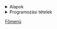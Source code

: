 <details>
<summary>Alapok</summary>

---

<details>
<summary>Típusok</summary>

---

# Alapvető típusok

| Primitív típus | Osztály | Leírás | min | max |
| :------------- | :------ | :----- | :-- | :-- |
| boolean | Boolean | logikai típus | true | false |
| char | Character | 16 bites UNICODE | karakter | karakter |
| byte | Integer | 8 bites előjeles egész | -128 | +127 |
| short | Integer | 16 bites előjeles egész | -32_768 | +32_767 |
| int | Integer | 32 bites előjeles egész | | -2_147_483_648 | +2_147_483_647 |
| long | Integer | 64 bites előjeles egész | -9_223_372_036_854_775_808 | +9_223_372_036_854_775_807 |
| float | Float | 32 bites lebegőpontos szám | -3,40292347E+38 | +3,40292347E+38 |
| double | Double | 64 bites lebegőpontos szám | -1,79769313486231570E+308 | +1,79769313486231570E+308 |

> osztályonként konstansok definálják a határokat

> egész számok: MIN_VALUE és a MAX_VALUE

> float és double: POSITIVE_INFINITY és a NEGATIVE_INFINITY

# Boolean - Logikai típus

> csak igaz/hamis értéket vehet fel (true vagy false) 1 vagy 0

```
boolean registered = false;
System.out.println(registered); // kimenet: false

boolean sold;
sold = true;

System.out.println(sold); // kimenet: true
```

# Szöveg és karakterek - String és char


```
char letter = 'R'; //szimpla aposztrof
//char letterError = "K"; //hiba

System.out.println(letter); // kimenet: R
```

# Kiírás és hozzáfűzés + operátorral

```
String text;
text = "teszt szöveg";
System.out.println("A text változó tartalma: " + text + "...");
```

# string literál felvétele

```
String text2 ="Teszt szöveg2";
System.out.println(text2);
```

```
String text3 = "Ez egy java \n String (új sorban...)";
System.out.println(text3);
```

# speciális karakterek

- \\n - sortörés
- \\t - tabulátor
- \\b - backspace

```
System.out.println(text + "\"\t" + text2);
```

```
System.out.println(text.contains("Teszt")); //false
```

### Stringek összehasonlítása

> == javaban nem működik (hashkódokat hasonlít össze)
> equals - metódussal kell megoldani

```
System.out.println(text.equals("teszt szöveg")); //true
System.out.println(text.equals(szoveg2)); //false
```

> if (szoveg==szoveg2) - EZ NEM JÓ

> if (szoveg.equals(szoveg2)) - Így kell megoldani

> String immutable object - nem lehet megváltoztatni a karaktereket
> elérni el tudom (lekérdezni le tudom), de megváltoztatni nem

```
String name = "Teszt Elek";
System.out.println(name.charAt(0)); //name.charAt(0) = 't';
```

> felílárást - StringBuilder osztállyal lehet megoldani

# Egész számok - primitív típus

> deklaráció: number nevű változó, amelynek típusa egész szám

```
int number;
```

> definíció: a number változó értéket kap

```
number = 100;
```

> deklaráció és definíció

```
int number2 = 200;
```

> \+ operátor: összefűzés (konkannetáció)

```
System.out.println("Két szám összege: " + number + number2);
```

> kimenet: 100200

```
System.out.println("Két szám összege: " + (number + number2));
```

> kimenet: 300

# int vs Integer

> int -> primitív tipus
> Integer -> object


> érték tipus (mem. tárolás)

```
@SuppressWarnings("unused")
int primitiveNumber = 44;
```

> referencia tipus (mem. tárolás)
```
@SuppressWarnings("unused")
Integer numberObject = 55;
```

> int szamPrimitívTeszt = null; //hibára fut

```
@SuppressWarnings("unused")
Integer szamObjTeszt = null;
int szamPrimitivTeszt2 = 0;
```

# Double

> 3.0 ADATVESZTÉS (egész számot egész számmal osztottam):

```
double fraction = 10/3;
System.out.println(fraction);
```

### Hogyan lehet megoldani?
		
> 1. Megoldás

```
double fraction1 = 10.0/3;
System.out.println(fraction1);
```

> 2. Megoldás

```
double fraction2 = 10/3f;
System.out.println(fraction2);
```

> 3. Megoldás

```
double fraction3 = 10/3d;
System.out.println(fraction3);
```

> 4. Megoldás: típuskényszerítés: kasztolás 

```
double fraction4 = (double)10/3;
System.out.println(fraction4);
```

</details>

<details>
<summary>OPERÁTOROK -> műveletvégző "jelek"</summary>

---

> OPERANDUS -> amiken a műveleteket végezzük

```
int result = a + b; //a és b operandus, + =
```

> értékadó operátor, egy darab =


int number1 = 5;
int number2 = 10;


> Matematikai operátorok

> + -  * / (egész osztás) % (MOD) modulo - maradékképzés

```
System.out.println("Összege: " + (number1 + number2));
int difference = number2 - number1;
System.out.println("Különbség: " + difference);
```
		
> maradékképzés - MOD: modulo

```
System.out.println(5 % 7); //5
System.out.println(4 % 2); //0
System.out.println(6 % 2); //0
System.out.println(2 % 1); //0
System.out.println(12 % 5); //2
```

> Értéknövelő (inkrementálás) és értékcsökkentő(dekrementálás)

> * ++ és --
> prefix és postfix

```
int szam3 = 7;
System.out.println(++szam3); //8
System.out.println(szam3++); //8
System.out.println(szam3); //9
```

> balérték - jobbérték (right value, left value)
   > mindig a baloldalon álló kifejezés veszi a jobboldalon állót

```
int a = 10;
int b = 12;
a = b;
System.out.println(a); //12
```
		
		
> Relációs operátorok (összehasonlító operátorok) - elágazásoknál
> < > <= >= !=(nem egyenlő)  == (egyenlőség)
		
> Logikai operátorok - Bool algebra műveletei

- ÉS (AND) -> && - altgr+c
- VAGY (OR) -> || - altgr +w
- Negálás (Tagadás) -> !
- Kizáró vagy -> XOR

```
boolean A = true;
boolean B = false;

System.out.println("A és B értéke: " + (A && B)); //false
System.out.println("A vagy B értéke: " + (A || B)); //true
System.out.println("A értékének tagadása: " + !A); //false

System.out.println(A && B || A); //true
System.out.println(A || (B && A)); //true

System.out.println(5 == 7); //false
System.out.println(5 <= 5); //true
```
		
> Operátorok sorrendisége (precedenciája)

- általában a matematika szabályai érvényesek
- érdemes zárójelezni
- értékadásnál jobbról balra történik a végrehajtás
- alapértelmezetten pedig balról jobbra

- i++, i-- postix értéknövelés, értékcsökkentés
- ++i, --i prefix értéknövelés, értékcsökkentés
- * /
- + -
- biteltolás
- összehasonlító operátorok -> <> <= stb.
- egyenlőség vizsgálat -> == !=
- Bitműveletek -> AND OR XOR
- Logikai műveletek és -> && AND
- Logikai műveletek vagy -> || OR
- ternary operator -> (short if) kifejezés(logikai) ? igaz: hamis
- értékadás

</details>

<details>
<summary>Számítások</summary>

---

# Math osztály elemei

### hatványozás

```
System.out.println(Math.pow(2, 3)); //8.0
```

### gyökvonás

```
System.out.println(Math.sqrt(25)); //5.0
```

### Pi értéke (nem 3.14)

```
System.out.println(Math.PI);
```

### abszolútérték

```
int abszulutErtek = Math.abs(-44);
System.out.println(abszulutErtek); //44
```

> **hiba** -> int eredmeny = Math.pow(2, 3);

```
double eredmeny = Math.pow(2, 3);
```

### Kerekítések

> Round - matematika szabályai szerint kerekít
System.out.println(Math.round(24.5)); //25

> lefelé kerekítés

```
System.out.println(Math.floor(24.9)); //24.0
```

> felfelé kerekítés

```
System.out.println(Math.ceil(24.1)); //25.0
```

</details>

<details>
<summary>Véletlen számok generálása</summary>

---

> new operátor memória terület foglalás - példányosítás

> r néven létrejön az objektum

> pszeudó véletlen szám - ál véletlen

```
Random r = new Random();
```

> egy db véletlen szám generálása 1-100 között

```
int tesztVelSzam = r.nextInt(100)+1;
System.out.println("Véletlen szám 1-100: " + tesztVelSzam);
```

> 1-2 közötti tartományban véletlen szám:

```
int tesztVelSzam2 = r.nextInt(2)+1;
System.out.println("Véletlen szám 1-2: " + tesztVelSzam2);
```

> 5-10 közötti tartományban véletlen szám:

```
int tesztVelSzam3 = r.nextInt((10-5)+1)+5;
System.out.println("Véletlen szám 5-10: " + tesztVelSzam3);
```

> Általános képlet: r.nextInt((max-min)+1)+min;

</details>

<details>
<summary>Kiírás, beolvasás</summary>

---

# Scanner és BufferedReader

- Scanner a régebbi osztály, BufferedReader az újabb
- BufferedReader - gyorsabb a feldolgozás, szálbiztos, szinkronizált és többszálú

### SCANNER

- System.in - standard bemenet - billentyűzet
- scObj néven létrejön egy objektumpéldány,
- new kulcsszó memória terület foglalást jelent

```
Scanner scObj = new Scanner(System.in);
		
/* szöveg beolvasása Scanner osztállyal */
System.out.println("Kérem adja meg a nevét(Scanner): ");
String beolvasottNev = scObj.nextLine();

System.out.println("A megadott név ez volt: " + beolvasottNev);
```
		
- egész szám beolvasása Scanner osztállyal:
- konvertálásra is szükség van ami a billentyűzetről érkezik az String,
- ha ettől eltérő típusba szeretném tárolni
- akkor konvertálnom kell

```
System.out.print("Adja meg az életkorát(egész szám)(Scanner): ");
int eletKor = Integer.parseInt(scObj.nextLine());

System.out.println("Kor: " + eletKor);
```

> törtszám beolvasása Scanner és átalakítással

```
System.out.print("Kérem adja meg a súlyát(törtszám)(Scanner): ");
double testSuly = Double.parseDouble(scObj.nextLine());
		
System.out.println("Testsúly: " + testSuly);
```

### BUFFEREDREADER

```
BufferedReader brObj = new BufferedReader(new InputStreamReader(System.in));
```

> szöveg beolvasása BufferedReader osztállyal

```
System.out.print("Adja meg a nevét (BufferedReader): ");
String beolvasottNev2 = brObj.readLine();

System.out.println("A megadott név(Br): " + beolvasottNev2);
```

> egész szám beolvasása BufferedReader osztállyal és konvertálással

```
System.out.print("Kérem adja meg a magasságát(cm) - egész szám (BufferedReader): ");
int magassag = Integer.parseInt(brObj.readLine());

System.out.println("A megadott magasság(BR): " + magassag + "cm");
```

> törtszám beolvasása BufferedReader osztállyal és konvertálással

```
System.out.print("Adja meg a cipőméretét (törtszám): ");
double cipoMeret = Double.parseDouble(brObj.readLine());

System.out.println("A cipő mérete: " + cipoMeret);
```

> bezárja a brObj-et

```
brObj.close();
```

> bezárja a scObj-ektet- memória terület felszabadítás

```
scObj.close();
```

</details>

<details>
<summary>Elágazások</summary>

---

- Mikor használjuk?
- Egy feltételtől függően a programunkat valamilyen irányba szeretnénk vezérelni.
- Három fajtája van: egyirányú, kétirányú és több irányú

### Egyirányú elágazás

##### csak az igaz ággal foglalkozunk

- Feladat01: Kérjük be a kinti hőmérsékletet,
- majd döntsük el,
- hogy fagy -e odakint (0 fok alatt van -e)!

```
System.out.println("Feladat - 1: Fagy -e? (egyirányú elágazás)");

System.out.print("Kérem adja meg a kinti hőmérsékletet(egész szám): ");
int homerseklet = Integer.parseInt(sc.nextLine());

/* a zárójelen belüli rész a feltétel (condition): úgy kell megfogalmazni,
 * hogy logikai tipus legyen true(igaz) vagy false(hamis)
 */

if (homerseklet < 0) {
	System.out.println("Fagy odakint!!!"); //Igaz blokk: ha a felt. igaz
}
System.out.println();
```

### Kétirányú elágazás

- Feladat02: Kérjünk be egy pozitív egész számot,
- majd döntsük el,
- hogy páros vagy páratlan!

```
System.out.println("2. feladat - páros - páratlan vizsgálat:");

System.out.print("Kérem adjon meg egy pozitív egész számot: ");
int egeszSzam = Integer.parseInt(sc.nextLine());

/* egyenlőség vizsgálatnál 2 db ==
 * TOP1 hiba feltételen belül vki. egy 1 db = -et rak!
 */

if (egeszSzam % 2 == 0) {
	//igaz ág
	//több utasítás is szerepelhet itt
	System.out.println("Páros...");
} else {
	//hamis ág
	//több utasítás is szerepelhet itt
	System.out.println("Páratlan");
}
System.out.println();
```

### Többirányú elágazás

> Mikor van rá szükség? Ha 2-nél több irány kell.

- Feladat03: Kérjünk be két egész számot,
- majd döntsük el,
- melyik kisebb/nagyobb esetleg egyenlő!

```
System.out.println("Feladat3: számok vizsgálata:");

System.out.print("Kérem adja meg az első számot: ");
int elsoSzam = Integer.parseInt(sc.nextLine());

System.out.print("Kérem adja meg a második számot: ");
int masodikSzam = Integer.parseInt(sc.nextLine());

/* else-if blokk akárhányszor ismétlődhet
 * if az eleje és else blokk a vége
 */

if (elsoSzam > masodikSzam) {
	System.out.println("Első szám nagyobb...");
} else if (masodikSzam > elsoSzam) {
	System.out.println("A második szám volt a nagyobb..");
} else {
	System.out.println("Egyenlő...");
} 
System.out.println();
System.out.println();
```

```
if (condition1) {
	implementation
} else if (condition2) {
	implementation
} else if (condition3) {
	implementation
} else {
	implementation
}
```

> pszeudó - mondatszerű leírás

```
ha (feltétel), akkor
	ut1
különben ha(feltétel2), akkor
	ut2
egyébként ut3
```
			
### Switch-case

> Többirányú elágazást valósít meg

> ez a szerkezet kötött a lehetőségek száma

> csak konkrét értéket tud vizsgálni (intervallumot nem)
		
- Feladat04: Bekérünk egy érdemjegyet számmal, majd kiírjuk szövegesen.

```
System.out.print("Kérem adja meg az érdemjegyet, egész szám(1-5): ");
int erdemJegy = Integer.parseInt(sc.nextLine());

switch (erdemJegy) {
	case 1: System.out.println("Elégtelen");
		break;
	case 2: System.out.println("Elégséges");
		break;
	case 3: System.out.println("Közepes");
		break;
	case 4: System.out.println("Jó");
		break;
	case 5: System.out.println("Jeles");
		break;
	default: System.out.println("Hibás értéket adott meg!!!");
		break;
}
System.out.println();
```

- default: alapértelmezett: ha egyik ágba sem megy bele
- break: a switch utáni részre ugrik- kilép a switch-ből
		
- Feladat: Bekérjuk a nap sorszámát,
- majd kiírjuk szövegesen,
- hogy hétköznap vagy hétvége esetleg hibás adat.

```
System.out.println("Feladat05: hétköznap/hétvége:");

System.out.println("Kérem adja meg a nap sorszámát, egész számmal(1-7): ");
int napSorSzam = Integer.parseInt(sc.nextLine());

switch (napSorSzam) {
	case 1:
	case 2:
	case 3: 
	case 4: 
	case 5: System.out.println("Hétköznap");
		break;
	case 6: 
	case 7: System.out.println("Hétvége");
		break;
default: System.out.println("Hibás értéket adtál meg!!!");
		break;
}
System.out.println();

sc.close();
```

</details>

<details>
<summary>Ciklusok</summary>

---

- Ciklust mikor használunk?
- Ha ismétlődő utasításra vagy utasításokra van szükség
- For ciklust mikor használjuk?
- Tudjuk, hogy hányszor kell ismételni.

- Példákban: ismételd 5X, valahányszor,
- tömbkezelő műveletek,
- intervallumon belüli vizsgálat

- Feladat01: Bekérjuk a felhasználó nevét, majd kiírjuk ötször

```
System.out.println("Feladat1 - Név 5X:");

System.out.print("Kérem adja meg a nevét: ");
String nev = sc.nextLine();

// for (int i = 0; i < ismetlesSzam; i++) {}

for (int i = 0; i < 5; i++) {
	/* ciklusmag: annyiszor kerül végrehajtásra, ahányszor a ciklus */
	System.out.println((i+1) + ".futás: " + nev);
}
System.out.println();
```
		
- Feladat02: Kérjünk be egy szöveget és ismétlésszámot,
- majd írjuk ki egymás alá a szöveget annyiszor,
- amekkora értéket megadtunk!

```
System.out.println("Feladat02: szöveg valahányszor: ");
System.out.print("Kérem adja meg a szöveget: ");
String szoveg = sc.nextLine();

System.out.print("Adjon meg egy ismétlésszámot: ");
int ismetlesSzam = Integer.parseInt(sc.nextLine());

for (int i = 0; i < ismetlesSzam; i++) {
	System.out.println(szoveg);
}
System.out.println();
```

- Feladat03: Kérjünk be 5 egész számot,
- majd mindegyikről döntsük el,
- hogy osztható-e hárommal maradék nélkül!

```
System.out.println("Feladat03: Osztható -e hárommal:");

int szamBekert; //deklaráció

for (int i = 0; i < 5; i++) {
	System.out.print("Kérem adja meg a(z): " + (i+1) + "/5 számot: ");
	szamBekert = Integer.parseInt(sc.nextLine()); //definíció

	if (szamBekert % 3 == 0) {
		System.out.println("Hárommal osztható");
	} else {
		System.out.println("Nem osztható hárommal");
	}
}		
System.out.println();
```

- Feladat04: 10-től visszafelé 1-ig egyessével,
- szóközzel elválasztva egymás mellé írjuk ki a számokat

```
System.out.println("Feladat4: 10-től 1-ig számok egyessével");

for (int i = 10; i > 0; i--) {
	System.out.print(i + " ");
}		
System.out.println();
```

- Feladat05: Kérjünk be egy kezdő és egy végértéket,
- majd írjuk ki a két érték közötti hárommal és néggyel
- maradék nélkül osztható számokat (egymás mellé szóközzel elválasztva)

```
System.out.println("Feladat05: intervallumvizsgálat");

System.out.print("Kérem adja meg a kezdőértéket: ");
int kezdoErtek = Integer.parseInt(sc.nextLine());

System.out.print("Kérem adja meg a végértéket: ");
int vegErtek = Integer.parseInt(sc.nextLine());

for (int i = kezdoErtek; i <= vegErtek; i++) {
	if (i % 3 == 0 && i % 4 == 0) {
		System.out.print( i + " ");
	}
}
```
		
### While ciklus

- Mikor használjuk?
- Mikor nem tudjuk, hogy hányszor fut le.
 
- Elöltesztelős ciklus:
   - először megnézi a ciklusfeltételt, ha igaz,
   - akkor lefuttatja azt, amit a ciklusmagban talál.
   - Lehet, hogy egyszer sem fut le.

- Végtelen ciklus:
   - Nem ér véget, nem áll le.
   - Mi okozza?
   - Ha rosszul határozzuk meg a kilépési feltételt.

- Feladatoknál kulcsszó:
   - fájlkezelés: amíg a fájl végéig nem érünk
   - NAGYON fontos a ciklusfeltétel helyes megfogalmazása, hogy ne legyen végtelen ciklus.

- Feladat: Vegyünk számokat 0-tól,
- addig amig a 7-tel osztható számok összege át nem lépi a 100-at!

```
int szamlalo = 0;
int osszeg = 0;

while (osszeg < 100) {
	//ciklusmag
	szamlalo++;

	if (szamlalo%7 == 0) {
		osszeg += szamlalo; //osszeg = osszeg + szamlalo;
		System.out.println(szamlalo);
	}
}

System.out.println("Számláló értéke: " + szamlalo);
System.out.println("Összeg értéke: " + osszeg);
```

### Do-While ciklus

- Itt sem tudjuk, hogy hányszor kell ismételni
- hátultesztelős ciklus
- egyszer biztosan lefut, utána ellenőrzi a feltételt,
- ha igaz, akkor belemegy a ciklusba és végrehajta, amit a ciklusmagban talál

- Feladat1: Addig kérek be számokat, amíg 0-at nem adok meg!

```
System.out.println("Feladat01: Számok, amíg nem 0:");

// szamBekert változónál a dek. és def. szétszedjuk, azért, hogy a feltötesnél lássa a ciklus

do {
	System.out.print("Adjon meg egy egész számot (0-ra kilép): ");
	szamBekert = Integer.parseInt(sc.nextLine());
} while (szamBekert !=0);

System.out.println("Kiléptem, mert 0-at adtál meg...");
```

- Feladat02: Addig dobok 6oldalú kockával, amíg 6-os nem lesz

```
System.out.println("Feladat02: kockadobós 6-osig");
Random r = new Random();
int velSzam;

do {
	velSzam = r.nextInt(6)+1;
	System.out.print(velSzam + " ");
} while (velSzam !=6);
System.out.println();
System.out.println("6-ost dobtál gratulálok!!!");
```

</details>

---

</details>


<details>
<summary>Programozási tételek</summary>

---

<details>
<summary>Eldöntés</summary>

---

- egy halmazon belül vizsgáljuk,
- hogy egy érték benne van,
- vagy nincs.

- true/false

```
public static boolean decide(int[] arr, int search) {
	boolean answer = false;
	int i = 0;

	while (i < arr.length && arr[i] != search) {
		i++;
	}

	if (i < arr.length) {
		answer = true;
	}
	return answer;
}

public static void main(String[] args) {
	int search = 10;
	int[] arr = {1,2,3,4,5,6,7,8,9,10,11,...};

	if(decide(arr, search)) {
		System.out.println("Az adott szám: " + search + " benne van a tömbben.");
	} else {
		System.out.println("Az adott szám: " + search + " nincs benne a tömbben.");
	}
}
```
 
</details>

<details>
<summary>Kiválasztás</summary>

- egy sorozatban keresünk egy elemet,
- de biztosan tudjuk, hogy valahol benne van.

```
public static int selection(int[] arr, int search) {
	int i = 0;
	while (arr[i] != search) {
		i++;
	}
	return i;
}

public static void main(String[] args) {
	int index = 10;
	int[] arr = {1,2,3,4,5,6,7,8,9,10,11,...};

	System.out.println("A keresett szám indexe: " + selection(arr, index));
}
```

</details>

<details>
<summary>Kiválogatás</summary>

---

- egy halmaz elemei közül kiválogatjuk
- az adott tulajdonságú elemket

```
public static int evenPieceCount(int[] arr) {
	int count = 0;
	for (int item : tomb) {
		if (item %2==0) {
			count++;
		}
	}
	return count;
}

public static void main(String[] args) {
	int[] arr = {1,2,3,4,5,6,7,8,9,10,11,...};

	System.out.print("A tömb elemei: ");
	for(int item : arr) {
		System.out.print(item + " ");
	}
	System.out.println();

	int[] evenArray = new int[evenPieceCount(arr)];
	int[] unmatchedArray = new int[arr.length - evenPieceCount(evenArray)];
	int evenIndex = 0;
	int unmatchedIndex = 0;

	for(int i = 0; i < arr.length; i++) {
		if(arr[i] % 2 == 0) {
			evenArray[evenIndex] = arr[i];
			evenIndex++;
		} else {
			unmatchedArray[unmatchedIndex] = arr[i];
			unmatchedIndex++;
		}
	}

	System.out.print("A tömb páros elemei: ");
	for(int item : evenArray) {
		System.out.print(item + " ");
	}
	System.out.println();

	System.out.print("A tömb páratlan elemei: ");
	for(int item : unmatchedArray) {
		System.out.print(item + " ");
	}
}
```

</details>

<details>
<summary>Maximum kiválasztás</summary>

---

- egy halmazon belül keressük
- a legnagyobb értékű elemet.

- kiegészítés: Melyik indexen van a legnagyobb érték?

```
public static void main(String[] args) {
	int[] arr = {1,2,3,4,5,6,7,8,9,10,11,...};

	int max = arr[0];
	int maxIndex = 0;

	for(int i = 0; i < arr.length; i++) {
		if(arr[i] > max) {
			max = arr[i];
			maxIndex = i;
		}
	}
	System.out.println("Maximum érték a tömbben: " + max + "\nMaximum érték indexe: " + maxIndex);
}
```

</details>

<details>
<summary>Minimum kiválasztás</summary>

---

- Egy halmazon belül keressük a legkisebb értékű elemet

```
public static void main(String[] args) {
	int[] arr = {1,2,3,4,5,6,7,8,9,10,11,...};

	int min = arr[0];
	int minIndex = 0;

	for(int i = 0; i < arr.length; i++) {
		if(arr[i] < min) {
			min = arr[i];
			minIndex = i;
		}
	}
	System.out.println("Minimum érték a tömbben: " + min + "\nMinimum érték indexe: " + minIndex);
}
```

</details>

<details>
<summary>Megszámlálás</summary>

---

- Meghatározza egy halmazon belül az adott tulajdonságú elemek számát

```
public static void main(String[] args) {
	int[] arr = {1,2,3,4,5,6,7,8,9,10,11,...};

	int evenCount = 0;
	int unmatchedCount = 0;

	for(int item : arr) {
		if(item % 2 == 0) {
			evenCount++;
		} else {
			unmatchedCount++;
		}
	}
	System.out.println("A tömb páros elemeinek száma: " + evenCount + "\nA tömb páratlan elemeinek száma: " + unmatchedCount);
}
```

</details>

<details>
<summary>Metszet</summary>

---

- azoknak az elemeknek a kiválasztása,
- amelyek mind a két halmazban megtalálhatóak.

- Az egyes tömbökön belül nem lehetnek ismétlődések.

```
public static boolean decide(int[] arr, int search) {
	boolean itsIn = false;
	int i = 0;

	do {
		if(arr[i] == search) {
			itsIn = true;
		}
		i++;
	} while(!itsIn && i < arr.length);

	return itsIn;
}

public static int newArraySize(int[] arrA, int[] arrB) {
	// kiderítjük, hány darab egyezés van - ez lesz az új tömb mérete
	int count = 0;

	for(int i = 0; i < arrB.length; i++) {
		if(decide(arrA, arrB[i])) {
			count++;
		}
	}

	return count;
}

public static int[] resultArrListening(int[] arrA, int[] arrB) {
	int[] resultArr = new int[newArraySize(arrA, arrB)];
	int index = 0;

	for(int i = 0; i < arrB.length; i++) {
		if(decide(arrA, arrB[i])) {
			resultArr[index] = arrB[i];
			index++;
		}
	}
	return resultArr;
}

public static void main(String[] args) {
	int[] arrA = {1,2,3,4,5,6,7,8,9,10};
	int[] arrB = {6,7,8,9,10,11,12,13,14,15};

	System.out.print("\"A\" tömb elemei: ");
	for(int item : arrA) {
		System.out.print(item + " ");
	}
	System.out.println();

	System.out.print("\"B\" tömb elemei: ");
	for(int item : arrB) {
		System.out.print(item + " ");
	}
	System.out.println();

	System.out.print("Metszet: ");
	for(int item : resultArrListening(arrA, arrB)) {
		System.out.print(item + " ");
	}
}
```

</details>

<details>
<summary>Összegzés</summary>

---

- Meghatározza egy számsorozat(tömb) elemeinek összegét

```
public static void main(String[] args) {
	int[] arr = {1,2,3,4,5,6,7,8,9,10,11,...};
	int result = 0;

	for(int item : arr) {
		result += item;
	}
	System.out.println(result);
}
```

</details>

<details>
<summary>Unio</summary>

---

- két halmaz elemei közül legalább az egyikben szerepelnie kell.
- A halmazokon belül nincs ismétlődés

```
private static boolean decide(int[] arr, int search) {
	boolean itsIn = false;
	int i = 0;

	do {
		if (arr[i] == search) {
			itsIn = true;
		}
		i++;
	} while (!itsIn && i < arr.length);
	return itsIn;
}

private static int matchesNumbersDefines(int[] arrA, int[] arrB) {
	int count = 0;

	for (int i = 0; i < arrB.length; i++) {
		if (decide(arrA, arrB[i])) {
			count++;
		}
	}
	return count;
}

private static int[] resultArray(int[] arrA, int[] arrB) {
	int arraySize = (arrA.length + arrB.length) - matchesNumbersDefines(arrA, arrB);
	int[] resultArray = new int[arraySize];

	//1.lépés arrA-ból minden elemet belepakolok az eredmenytömbbe
	for(int i = 0; i < arrA.length; i++) {
		resultArray[i] = arrA[i];
	}

	//2. lépés: arrB-ből azokat helyezzük bele, ami még nincs benne
	int resultArraySize = arrA.length;

	for(int i = 0; i < arrB.length; i++) {
		if(!decide(resultArray, arrB[i])) {
			resultArray[resultArraySize] = arrB[i];
			resultArraySize++;
		}
	}
	return resultArray;		
}

public static void main(String[] args) {
	int[] arrA = {1,2,3,4,5,6,7,8,9,10};
	int[] arrB = {6,7,8,9,10,11,12,13,14,15};

	System.out.print("\"A\" tömb elemei: ");
	for(int item : arrA) {
		System.out.print(item + " ");
	}
	System.out.println();

	System.out.print("\"B\" tömb elemei: ");
	for(int item : arrB) {
		System.out.print(item + " ");
	}
	System.out.println();

	System.out.print("Unio: ");
	for(int item : resultArray(arrA, arrB)) {
		System.out.print(item + " ");
	}
}
```

</details>

</details>

[Főmenü](../README.md)
